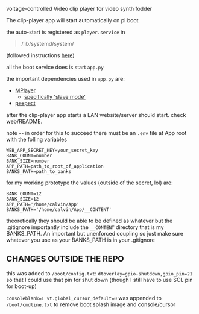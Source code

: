 voltage-controlled Video clip player for video synth fodder

The clip-player app will start automatically on pi boot

the auto-start is registered as `player.service` in

> /lib/systemd/system/

(followed instructions [here](https://www.makeuseof.com/what-is-systemd-launch-programs-raspberry-pi/))

all the boot service does is start `app.py`

the important dependencies used in `app.py` are:

- [MPlayer](http://www.mplayerhq.hu/DOCS/HTML/en/MPlayer.html)
  - [specifically 'slave mode'](http://www.mplayerhq.hu/DOCS/tech/slave.txt)
- [pexpect](https://pexpect.readthedocs.io/en/stable/api/pexpect.html)

after the clip-player app starts a LAN website/server should start. check web/README.

note -- in order for this to succeed there must be an `.env` file at App root with the folling variables

```
WEB_APP_SECRET_KEY=your_secret_key
BANK_COUNT=number
BANK_SIZE=number
APP_PATH=path_to_root_of_application
BANKS_PATH=path_to_banks
```

for my working prototype the values (outside of the secret, lol) are:

```
BANK_COUNT=12
BANK_SIZE=12
APP_PATH='/home/calvin/App'
BANKS_PATH='/home/calvin/App/__CONTENT'
```

theoretically they should be able to be defined as whatever but the .gitignore importantly include the `__CONTENT` directory that is my BANKS_PATH. An important but unenforced coupling so just make sure whatever you use as your BANKS_PATH is in your .gitignore

## CHANGES OUTSIDE THE REPO

this was added to `/boot/config.txt`:
`dtoverlay=gpio-shutdown,gpio_pin=21`
so that I could use that pin for shut down (though I still have to use SCL pin for boot-up)

`consoleblank=1 vt.global_cursor_default=0` was appended to `/boot/cmdline.txt` to remove boot splash image and console/cursor

